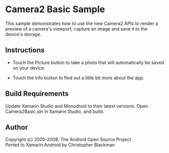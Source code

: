 Camera2 Basic Sample
====================

This sample demonstrates how to use the new Camera2 APIs to render a preview of a camera's viewport, capture an image and save it to the device's storage.

Instructions
------------
* Touch the Picture button to take a photo that will automatically be saved on your device.

* Touch the info button to find out a little bit more about the app.

Build Requirements
------------
Update Xamarin Studio and Monodroid to their latest versions. Open Camera2Basic.sln in Xamarin Studio, and build.

Author
------
Copyright (c) 2005-2008, The Android Open Source Project  
Ported to Xamarin.Android by Christopher Blackman

